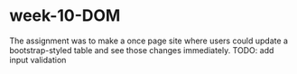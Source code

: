 ﻿# week-10-DOM
 The assignment was to make a once page site where users could update a bootstrap-styled table and see those changes immediately.
 TODO:  add input validation
